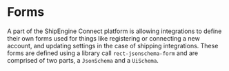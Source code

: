 # Forms

A part of the ShipEngine Connect platform is allowing integrations to define their own forms used for things like registering or connecting a new account, and updating settings in the case of shipping integrations. These forms are defined using a library call `rect-jsonschema-form` and are comprised of two parts, a `JsonSchema` and a `UiSchema`.
